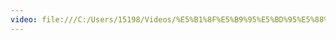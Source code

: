 ```yaml
---
video: file:///C:/Users/15198/Videos/%E5%B1%8F%E5%B9%95%E5%BD%95%E5%88%B6/%E5%B1%8F%E5%B9%95%E5%BD%95%E5%88%B6%202025-06-28%20002532.mp4
---
```

